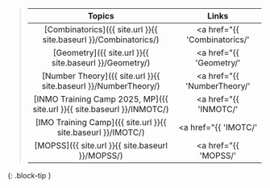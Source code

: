 >
> |      Topics       |        Links     |
> | :------------: | :------------: |
> | [Combinatorics]({{ site.url }}{{ site.baseurl }}/Combinatorics/) | <a href="{{ 'Combinatorics/' | relative_url }}" target="_blank" rel="noopener noreferrer"><i class="fa-solid fa-file-pdf fa-2x"></i> <i class="fa-solid fa-download fa-2x"></i></a> |
> | [Geometry]({{ site.url }}{{ site.baseurl }}/Geometry/) | <a href="{{ 'Geometry/' | relative_url }}" target="_blank" rel="noopener noreferrer"><i class="fa-solid fa-file-pdf fa-2x"></i> <i class="fa-solid fa-download fa-2x"></i></a> |
> | [Number Theory]({{ site.url }}{{ site.baseurl }}/NumberTheory/) | <a href="{{ 'NumberTheory/' | relative_url }}" target="_blank" rel="noopener noreferrer"><i class="fa-solid fa-file-pdf fa-2x"></i> <i class="fa-solid fa-download fa-2x"></i></a> |
> | [INMO Training Camp 2025, MP]({{ site.url }}{{ site.baseurl }}/INMOTC/) | <a href="{{ 'INMOTC/' | relative_url }}" target="_blank" rel="noopener noreferrer"><i class="fa-solid fa-file-pdf fa-2x"></i> <i class="fa-solid fa-download fa-2x"></i></a> |
> | [IMO Training Camp]({{ site.url }}{{ site.baseurl }}/IMOTC/) | <a href="{{ 'IMOTC/' | relative_url }}" target="_blank" rel="noopener noreferrer"><i class="fa-solid fa-file-pdf fa-2x"></i> <i class="fa-solid fa-download fa-2x"></i></a> |
> | [MOPSS]({{ site.url }}{{ site.baseurl }}/MOPSS/) | <a href="{{ 'MOPSS/' | relative_url }}" target="_blank" rel="noopener noreferrer"><i class="fa-solid fa-file-pdf fa-2x"></i> <i class="fa-solid fa-download fa-2x"></i></a> |
{: .block-tip }
